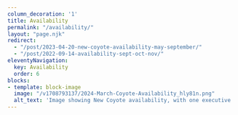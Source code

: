 ```yaml
---
column_decoration: '1'
title: Availability
permalink: "/availability/"
layout: "page.njk"
redirect:
  - "/post/2023-04-20-new-coyote-availability-may-september/"
  - "/post/2022-09-14-availability-sept-oct-nov/"
eleventyNavigation:
  key: Availability
  order: 6
blocks:
- template: block-image
  image: "/v1708793137/2024-March-Coyote-Availability_hly81n.png"
  alt_text: 'Image showing New Coyote availability, with one executive training spot open, speaking open in May, and speaking and training open in June and July.'
---
```

